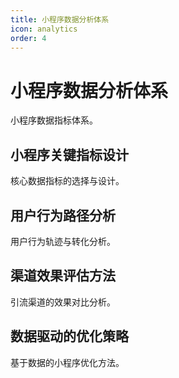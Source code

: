 ```yaml
---
title: 小程序数据分析体系
icon: analytics
order: 4
---
```


# 小程序数据分析体系

小程序数据指标体系。

## 小程序关键指标设计

核心数据指标的选择与设计。

## 用户行为路径分析

用户行为轨迹与转化分析。

## 渠道效果评估方法

引流渠道的效果对比分析。

## 数据驱动的优化策略

基于数据的小程序优化方法。

